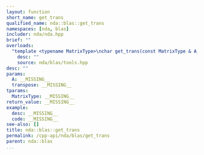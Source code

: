 ```yaml
---
layout: function
short_name: get_trans
qualified_name: nda::blas::get_trans
namespaces: [nda, blas]
includer: nda/nda.hpp
brief: ""
overloads:
  "template <typename MatrixType>\nchar get_trans(const MatrixType & A, bool transpose)":
    desc: ""
    source: nda/blas/tools.hpp
desc: ""
params:
  A: __MISSING__
  transpose: __MISSING__
tparams:
  MatrixType: __MISSING__
return_value: __MISSING__
example:
  desc: __MISSING__
  code: __MISSING__
see-also: []
title: nda::blas::get_trans
permalink: /cpp-api/nda/blas/get_trans
parent: nda::blas
...
```


